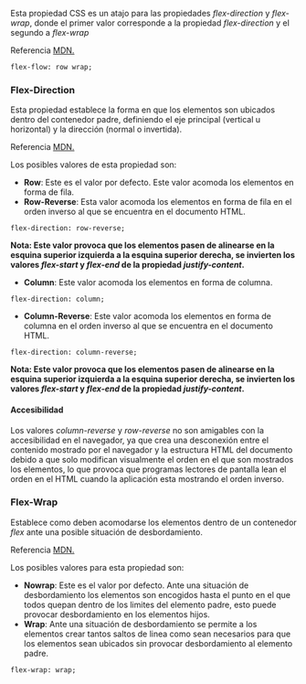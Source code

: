 Esta propiedad CSS es un atajo para las propiedades *flex-direction* y *flex-wrap*, donde el primer valor corresponde a la propiedad *flex-direction* y el segundo a *flex-wrap*

Referencia [MDN.](https://developer.mozilla.org/en-US/docs/Web/CSS/flex-flow)

```
flex-flow: row wrap;
```
### Flex-Direction

Esta propiedad establece la forma en que los elementos son ubicados dentro del contenedor padre, definiendo el eje principal (vertical u horizontal) y la dirección (normal o invertida).

Referencia [MDN.](https://developer.mozilla.org/en-US/docs/Web/CSS/flex-direction)

Los posibles valores de esta propiedad son:

- **Row**: Este es el valor por defecto. Este valor acomoda los elementos en forma de fila.
- **Row-Reverse**: Esta valor acomoda los elementos en forma de fila en el orden inverso al que se encuentra en el documento HTML.

```
flex-direction: row-reverse;
```

**Nota: Este valor provoca que los elementos pasen de alinearse en la esquina superior izquierda a la esquina superior derecha, se invierten los valores *flex-start* y *flex-end* de la propiedad *justify-content*.**

- **Column**: Este valor acomoda los elementos en forma de columna.

```
flex-direction: column;
```

- **Column-Reverse**: Este valor acomoda los elementos en forma de columna en el orden inverso al que se encuentra en el documento HTML.

```
flex-direction: column-reverse;
```

**Nota: Este valor provoca que los elementos pasen de alinearse en la esquina superior izquierda a la esquina superior derecha, se invierten los valores *flex-start* y *flex-end* de la propiedad *justify-content*.**
#### Accesibilidad

Los valores *column-reverse* y *row-reverse* no son amigables con la accesibilidad en el navegador, ya que crea una desconexión entre el contenido mostrado por el navegador y la estructura HTML del documento debido a que solo modifican visualmente el orden en el que son mostrados los elementos, lo que provoca que programas lectores de pantalla lean el orden en el HTML cuando la aplicación esta mostrando el orden inverso.
### Flex-Wrap

Establece como deben acomodarse los elementos dentro de un contenedor *flex* ante una posible situación de desbordamiento.

Referencia [MDN.](https://developer.mozilla.org/en-US/docs/Web/CSS/flex-wrap)

Los posibles valores para esta propiedad son:

- **Nowrap**: Este es el valor por defecto. Ante una situación de desbordamiento los elementos son encogidos hasta el punto en el que todos quepan dentro de los limites del elemento padre, esto puede provocar desbordamiento en los elementos hijos.
- **Wrap**: Ante una situación de desbordamiento se permite a los elementos crear tantos saltos de linea como sean necesarios para que los elementos sean ubicados sin provocar desbordamiento al elemento padre.

```
flex-wrap: wrap;
```